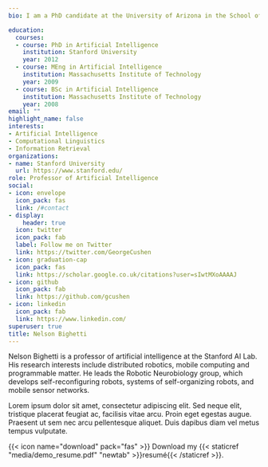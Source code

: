 ```yaml
---
bio: I am a PhD candidate at the University of Arizona in the School of Anthropology. My research focuses on cognitive evolution and social behavior, especially in domesticated species. I am particularly interested in exploring the biological underpinnings of behavior and cognition, including genetics, epigenetics, and hormones. I graduated from Princeton University in 2014 with a bachelors degree in Ecology and Evolutionary Biology.My senior thesis examined differences in genetic regulation (methylation) between dogs and wolves. After graduation, I spent a year teaching English and music in an elementary school in rural China. Before beginning my graduate studies, I worked as the laboratory coordinator for the Arizona Canine Cognition Center, where I am continuing my graduate research as a student in biological anthropology, with a minor in cognitive science.My dissertation will explore the biological bases of behavior and cognition in a working dog population, Canine Companions for Independence, with multiple behavioral genetic and endocrinology approaches. In the process, I have also been working to develop improved methods of measuring oxytocin and vasopressin in a variety of species and biological matrices.

education:
  courses:
  - course: PhD in Artificial Intelligence
    institution: Stanford University
    year: 2012
  - course: MEng in Artificial Intelligence
    institution: Massachusetts Institute of Technology
    year: 2009
  - course: BSc in Artificial Intelligence
    institution: Massachusetts Institute of Technology
    year: 2008
email: ""
highlight_name: false
interests:
- Artificial Intelligence
- Computational Linguistics
- Information Retrieval
organizations:
- name: Stanford University
  url: https://www.stanford.edu/
role: Professor of Artificial Intelligence
social:
- icon: envelope
  icon_pack: fas
  link: /#contact
- display:
    header: true
  icon: twitter
  icon_pack: fab
  label: Follow me on Twitter
  link: https://twitter.com/GeorgeCushen
- icon: graduation-cap
  icon_pack: fas
  link: https://scholar.google.co.uk/citations?user=sIwtMXoAAAAJ
- icon: github
  icon_pack: fab
  link: https://github.com/gcushen
- icon: linkedin
  icon_pack: fab
  link: https://www.linkedin.com/
superuser: true
title: Nelson Bighetti
---
```


Nelson Bighetti is a professor of artificial intelligence at the Stanford AI Lab. His research interests include distributed robotics, mobile computing and programmable matter. He leads the Robotic Neurobiology group, which develops self-reconfiguring robots, systems of self-organizing robots, and mobile sensor networks.

Lorem ipsum dolor sit amet, consectetur adipiscing elit. Sed neque elit, tristique placerat feugiat ac, facilisis vitae arcu. Proin eget egestas augue. Praesent ut sem nec arcu pellentesque aliquet. Duis dapibus diam vel metus tempus vulputate.

{{< icon name="download" pack="fas" >}} Download my {{< staticref "media/demo_resume.pdf" "newtab" >}}resumé{{< /staticref >}}.
